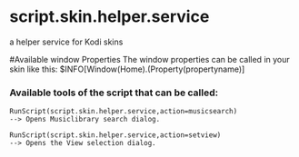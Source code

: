 # script.skin.helper.service
a helper service for Kodi skins


#Available window Properties
The window properties can be called in your skin like this: $INFO[Window(Home).(Property(propertyname)]


### Available tools of the script that can be called:

```
RunScript(script.skin.helper.service,action=musicsearch)               --> Opens Musiclibrary search dialog.
```

```
RunScript(script.skin.helper.service,action=setview)                   --> Opens the View selection dialog.
```


